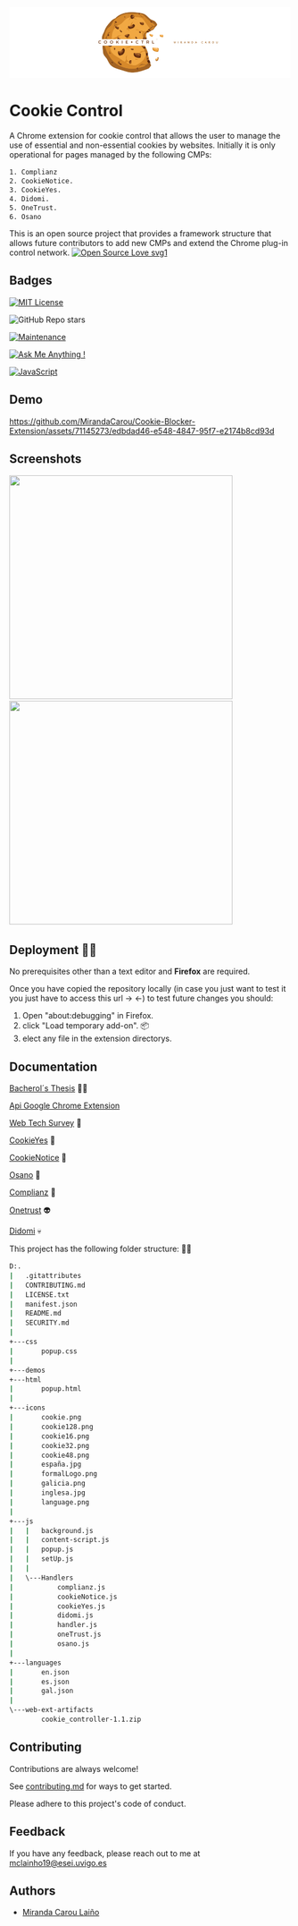 ![Logo](./icons/formalLogo.png)

#   Cookie Control 

A Chrome extension for cookie control that allows the user to manage the use of essential and non-essential cookies by websites. Initially it is only operational for pages managed by the following CMPs:

    1. Complianz
    2. CookieNotice.
    3. CookieYes.
    4. Didomi.
    5. OneTrust.
    6. Osano
This is an open source project that provides a framework structure that allows future contributors to add new CMPs and extend the Chrome plug-in control network.
[![Open Source Love svg1](https://badges.frapsoft.com/os/v1/open-source.svg?v=103)](https://github.com/ellerbrock/open-source-badges/)


## Badges

[![MIT License](https://img.shields.io/badge/License-MIT-green.svg)](https://choosealicense.com/licenses/mit/)

![GitHub Repo stars](https://img.shields.io/github/stars/MirandaCarou/Cookie-Blocker-Extension)

[![Maintenance](https://img.shields.io/badge/Maintained%3F-yes-green.svg)](https://github.com/MirandaCarou/Cookie-Blocker-Extension/graphs/commit-activity)

[![Ask Me Anything !](https://img.shields.io/badge/Ask%20me-anything-1abc9c.svg)](https://github.com/MirandaCarou/AMA)

[![JavaScript](https://img.shields.io/badge/--F7DF1E?logo=javascript&logoColor=000)](https://www.javascript.com/)

## Demo

https://github.com/MirandaCarou/Cookie-Blocker-Extension/assets/71145273/edbdad46-e548-4847-95f7-e2174b8cd93d

## Screenshots

<img src="./icons/CapturaExrensionChrome.png" width="400" height=400> <img src="./icons/CapturaExtension2.png" width="400" height=400>

## Deployment 👷‍♀

No prerequisites other than a text editor and **Firefox** are required. 

Once you have copied the repository locally (in case you just want to test it you just have to access this url -> <-) to test future changes you should: 

  1. Open "about:debugging" in Firefox.
  2. click "Load temporary add-on". 📦
  3. elect any file in the extension directorys.


## Documentation

[Bacherol´s Thesis](https://linktodocumentation) 👩‍🎓

[Api Google Chrome Extension](https://developer.chrome.com/docs/extensions/mv3/)

[Web Tech Survey](https://webtechsurvey.com/technology-type/cookie-compliance) 👾

[CookieYes](https://www.cookieyes.com/es/) 👻

[CookieNotice](https://wordpress.org/plugins/cookie-notice/) 👺

[Osano](https://www.osano.com/) 👹

[Complianz](https://complianz.io/) 🤖

[Onetrust](https://www.onetrust.es/) 👽

[Didomi](https://www.didomi.io/) 💀

This project has the following folder structure: 🌳🌲

```bash
D:.
|   .gitattributes
|   CONTRIBUTING.md
|   LICENSE.txt
|   manifest.json
|   README.md
|   SECURITY.md
|
+---css
|       popup.css
|
+---demos
+---html
|       popup.html
|
+---icons
|       cookie.png
|       cookie128.png
|       cookie16.png
|       cookie32.png
|       cookie48.png
|       españa.jpg
|       formalLogo.png
|       galicia.png
|       inglesa.jpg
|       language.png
|
+---js
|   |   background.js
|   |   content-script.js
|   |   popup.js
|   |   setUp.js
|   |
|   \---Handlers
|           complianz.js
|           cookieNotice.js
|           cookieYes.js
|           didomi.js
|           handler.js
|           oneTrust.js
|           osano.js
|
+---languages
|       en.json
|       es.json
|       gal.json
|
\---web-ext-artifacts
        cookie_controller-1.1.zip
```

## Contributing

Contributions are always welcome!

See [contributing.md](https://github.com/MirandaCarou/Cookie-Blocker-Extension/blob/main/CONTRIBUTING.md) for ways to get started.

Please adhere to this project's code of conduct.


## Feedback

If you have any feedback, please reach out to me at mclainho19@esei.uvigo.es 

## Authors

- [Miranda Carou Laiño ](https://github.com/MirandaCarou)
